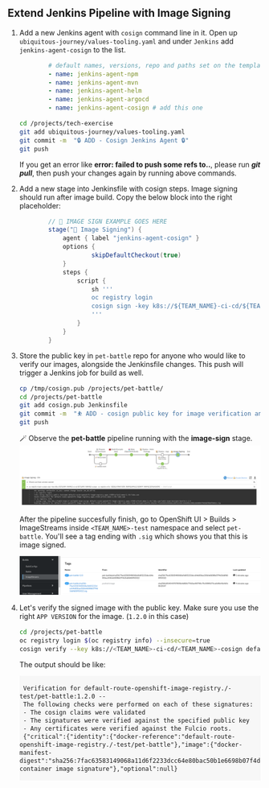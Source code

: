 ## Extend Jenkins Pipeline with Image Signing

1. Add a new Jenkins agent with `cosign` command line in it. Open up `ubiquitous-journey/values-tooling.yaml` and under `Jenkins` add `jenkins-agent-cosign` to the list.

    ```yaml
            # default names, versions, repo and paths set on the template
            - name: jenkins-agent-npm
            - name: jenkins-agent-mvn
            - name: jenkins-agent-helm
            - name: jenkins-agent-argocd
            - name: jenkins-agent-cosign # add this one
    ```

    ```bash
    cd /projects/tech-exercise
    git add ubiquitous-journey/values-tooling.yaml
    git commit -m  "🔒 ADD - Cosign Jenkins Agent 🔒"
    git push
    ```

    <p class="warn">If you get an error like <b>error: failed to push some refs to..</b>, please run <b><i>git pull</i></b>, then push your changes again by running above commands.</p>    

2. Add a new stage into Jenkinsfile with cosign steps. Image signing should run after image build. Copy the below block into the right placeholder:

    ```groovy
            // 🔏 IMAGE SIGN EXAMPLE GOES HERE
            stage("🔏 Image Signing") {
                agent { label "jenkins-agent-cosign" }           
                options {
                        skipDefaultCheckout(true)
                }
                steps {
                    script {
                        sh '''
                        oc registry login
                        cosign sign -key k8s://${TEAM_NAME}-ci-cd/${TEAM_NAME}-cosign `oc registry info`/${DESTINATION_NAMESPACE}/${APP_NAME}:${VERSION} --allow-insecure-registry
                        '''
                    }
                }
            }
    ```

3. Store the public key in `pet-battle` repo for anyone who would like to verify our images, alongside the Jenkinsfile changes. This push will trigger a Jenkins job for build as well.

    ```bash
    cp /tmp/cosign.pub /projects/pet-battle/
    cd /projects/pet-battle
    git add cosign.pub Jenkinsfile
    git commit -m  "⛹️ ADD - cosign public key for image verification and Jenkinsfile updated ⛹️"
    git push
    ```

    🪄 Observe the **pet-battle** pipeline running with the **image-sign** stage.
    ![cosign-jenkins-pipeline](images/cosign-jenkins-pipeline.png)

    After the pipeline succesfully finish, go to OpenShift UI > Builds > ImageStreams inside `<TEAM_NAME>-test` namespace and select `pet-battle`. You'll see a tag ending with `.sig` which shows you that this is image signed.

    ![cosign-image-signing-pet-battle](images/cosign-image-signing-pet-battle.png)

4. Let's verify the signed image with the public key. Make sure you use the right `APP VERSION` for the image. (`1.2.0` in this case)

    ```bash
    cd /projects/pet-battle
    oc registry login $(oc registry info) --insecure=true
    cosign verify --key k8s://<TEAM_NAME>-ci-cd/<TEAM_NAME>-cosign default-route-openshift-image-registry.<CLUSTER_DOMAIN>/<TEAM_NAME>-test/pet-battle:1.2.0 --allow-insecure-registry
    ```

    The output should be like:

    <div class="highlight" style="background: #f7f7f7">
    <pre><code class="language-bash">
    Verification for default-route-openshift-image-registry.<CLUSTER_DOMAIN>/<TEAM_NAME>-test/pet-battle:1.2.0 --
    The following checks were performed on each of these signatures:
    - The cosign claims were validated
    - The signatures were verified against the specified public key
    - Any certificates were verified against the Fulcio roots.
    {"critical":{"identity":{"docker-reference":"default-route-openshift-image-registry.<CLUSTER_DOMAIN>/<TEAM_NAME>-test/pet-battle"},"image":{"docker-manifest-digest":"sha256:7fac63583149068a11d6f2233dcc64e80bac50b1e6698b07f4d3ddfd68f50022"},"type":"cosign container image signature"},"optional":null}
    </code></pre></div>
